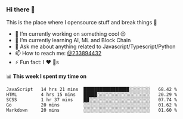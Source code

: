 ### Hi there 👋

<!--
**a233894432/a233894432** is a ✨ _special_ ✨ repository because its `README.md` (this file) appears on your GitHub profile.

Here are some ideas to get you started:

- 🔭 I’m currently working on ...
- 🌱 I’m currently learning ...
- 👯 I’m looking to collaborate on ...
- 🤔 I’m looking for help with ...
- 💬 Ask me about ...
- 📫 How to reach me: ...
- 😄 Pronouns: ...
- ⚡ Fun fact: ...
-->
 
 
This is the place where I opensource stuff and break things :rofl:

- 🔭 I’m currently working on something cool :wink:
- 🌱 I’m currently learning AI, ML and Block Chain
- 💬 Ask me about anything related to Javascript/Typescript/Python
- 📫 How to reach me: [@233894432](https://twitter.com/233894432)
- ⚡ Fun fact: I :heart: :dog:s

📊 **This week I spent my time on**
<!--START_SECTION:waka-->
```text
JavaScript   14 hrs 21 mins  █████████████████░░░░░░░░   68.42 % 
HTML         4 hrs 15 mins   █████░░░░░░░░░░░░░░░░░░░░   20.29 % 
SCSS         1 hr 37 mins    ██░░░░░░░░░░░░░░░░░░░░░░░   07.74 % 
Go           20 mins         ░░░░░░░░░░░░░░░░░░░░░░░░░   01.62 % 
Markdown     20 mins         ░░░░░░░░░░░░░░░░░░░░░░░░░   01.60 %
```
<!--END_SECTION:waka-->
